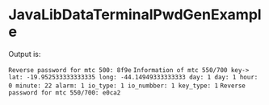 # JavaLibDataTerminalPwdGenExample

Output is:

`Reverse password for mtc 500: 8f9e`
`Information of mtc 550/700 key-> lat: -19.952533333333335
long: -44.14949333333333 day: 1 day: 1 hour: 0 minute: 22 alarm: 1 io_type: 1 io_numbber: 1 key_type: 1`
`Reverse password for mtc 550/700: e0ca2`